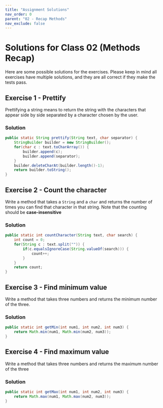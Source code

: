 ```yaml
---
title: "Assignment Solutions"
nav_order: 0
parent: "02 - Recap Methods"
nav_exclude: false
---
```

# Solutions for Class 02 (Methods Recap)
Here are some possible solutions for the exercises. Please keep in mind all exercises have multiple solutions, and they are all correct if they make the tests pass.

## Exercise 1 - Prettify
Prettifying a string means to return the string with the characters that appear side by side separated by a character chosen by the user.

### Solution

```java
public static String prettify(String text, char separator) {
    StringBuilder builder = new StringBuilder();
    for(char c : text.toCharArray()) {
        builder.append(c);
        builder.append(separator);
    }
    builder.deleteCharAt(builder.length()-1);
    return builder.toString();
}
```

## Exercise 2 - Count the character
Write a method that takes a `String` and a `char` and returns the number of times you can find that character in that string.
Note that the counting should be **case-insensitive**

### Solution

```java
public static int countCharacter(String text, char search) {
    int count = 0;
    for(String c : text.split("")) {
        if(c.equalsIgnoreCase(String.valueOf(search))) {
            count++;
        }
    }
    return count;
}
```

## Exercise 3 - Find minimum value
Write a method that takes three numbers and returns the minimum number of the three.

### Solution

```java
public static int getMin(int num1, int num2, int num3) {
    return Math.min(num1, Math.min(num2, num3));
}
```

## Exercise 4 - Find maximum value
Write a method that takes three numbers and returns the maximum number of the three

### Solution

```java
public static int getMax(int num1, int num2, int num3) {
    return Math.max(num1, Math.max(num2, num3));
}
```